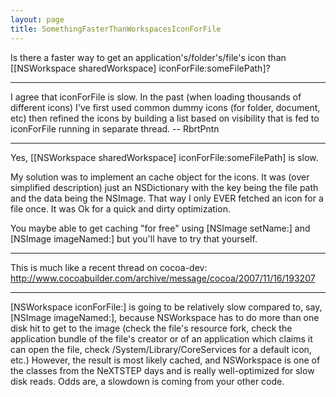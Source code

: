 ```yaml
---
layout: page
title: SomethingFasterThanWorkspacesIconForFile
---
```


Is there a faster way to get an application's/folder's/file's icon than     [[NSWorkspace sharedWorkspace] iconForFile:someFilePath]?

----

I agree that     iconForFile is slow.  In the past (when loading thousands of different icons) I've first used common dummy icons (for folder, document, etc) then refined the icons by building a list based on visibility that is fed to     iconForFile  running in separate thread. -- RbrtPntn

----

Yes,     [[NSWorkspace sharedWorkspace] iconForFile:someFilePath] is slow.

My solution was to implement an cache object for the icons. It was (over simplified description) just an NSDictionary with the key being the file path and the data being the NSImage. That way I only EVER fetched an icon for a file once. It was Ok for a quick and dirty optimization. 

You maybe able to get caching "for free" using [NSImage setName:] and [NSImage imageNamed:] but you'll have to try that yourself. 

----

This is much like a recent thread on cocoa-dev: http://www.cocoabuilder.com/archive/message/cocoa/2007/11/16/193207

----

[NSWorkspace iconForFile:] is going to be relatively slow compared to, say, [NSImage imageNamed:], because NSWorkspace has to do more than one disk hit to get to the image (check the file's resource fork, check the application bundle of the file's creator or of an application which claims it can open the file, check /System/Library/CoreServices for a default icon, etc.) However, the result is most likely cached, and NSWorkspace is one of the classes from the NeXTSTEP days and is really well-optimized for slow disk reads. Odds are, a slowdown is coming from your other code.

